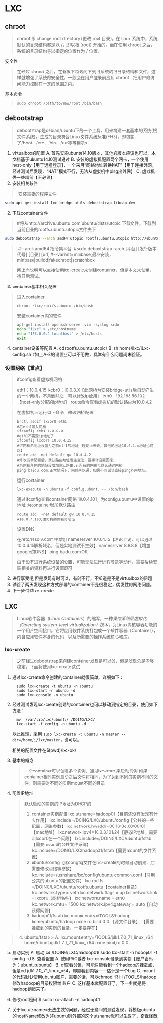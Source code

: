 LXC
======
## chroot

> chroot 即 change root directory (更改 root 目录)。在 linux 系统中，系统默认的目录结构都是以 /，即以根 (root) 开始的。而在使用 chroot 之后，系统的目录结构将以指定的位置作为 / 位置。

安全性

> 在经过 chroot 之后，在新根下将访问不到旧系统的根目录结构和文件，这样就增强了系统的安全性。一般会在用户登录前应用 chroot，把用户的访问能力控制在一定的范围之内。

基本命令

>```
>sudo chroot /path/to/new/root /bin/bash
>```

## debootstrap 

>debootstrap是debian/ubuntu下的一个工具，用来构建一套基本的系统(根文件系统)。生成的目录符合Linux文件系统标准(FHS)，即包含了/boot、/etc、/bin、/usr等等目录s

1. virtualbox的配置
    A. 首先安装ubuntu14.10版本，其他的版本应该也可以，本文档基于ubuntu14.10测试通过
    B. 安装的虚拟机配置两个网卡，一个使用host-only【用于远程登录】，一个采用“网络地址转换NAT”【用于连接外网，经过测试后发现，“NAT”模式不行，无法从虚拟机中ping出外网】
    C. 虚拟机做一些精简【不必须】
2. 安装相关软件

  > ​	安装需要的程序文件 

  ```sh
  sudo apt-get install lxc bridge-utils debootstrap libcap-dev
  ```

  

2. 下载container文件

  > #将从http://archive.ubuntu.com/ubuntu/dists/utopic 下载文件，下载到当前目录的rootfs.ubuntu.utopic文件夹下

  ```sh
sudo debootstrap --arch amd64 utopic rootfs.ubuntu.utopic http://ubuntu.cn99.com/ubuntu
  ```

  > ​	#--arch amd64 指令集平台
  > ​	#sudo debootstrap –arch [平台] [发行版本代号] [目录] [url]
  > ​	#--variant=minbase,最小安装，minbase|buildd|fakechroot|scratchbox

  > 网上有说明可以直接使用lxc-create来创建container，但是本文未使用，待日后测试。

3. container基本相关配置

  >进入container
  >
  >```
  >chroot /lxc/rootfs.ubuntu /bin/bash
  >```
  >
  >安装container内的软件
  >
  >```sh
  >apt-get install openssh-server vim rsyslog sudo
  >echo "ilxc" > /etc/hostname
  >echo "127.0.0.1 localhost" > /etc/hosts
  >exit
  >```
  >
  >

4. container设备等配置
    A. cd rootfs.ubuntu.utopic/
    B. sh home/ilxc/iLxc-config.sh
    	#如上A-B的设置业可以不用做，具体有什么问题尚未验证。

### 设置网络【重点】

> ifconfig查看虚拟机网络
>
> eth1：10.0.4.15
> lxcbr0：10.0.3.X【此网桥为安装bridge-utils后自动产生的一个网桥，不用删除它，可以修改ip使用】
> eth0：192.168.56.102【host-only分配的ip地址】
> route命令查看虚拟机的默认路由为10.0.4.2



> 在虚拟机上运行如下命令，修改网桥配置
>
> ```
> brctl addif lxcbr0 eth1
> #将eth1加入网桥
> ifconfig eth1 0.0.0.0
> #eth1不需要ip地址了		
> ifconfig lxcbr0 10.0.4.15
> #讲网桥的地址设置为之前eth1的地址【理论上来说，其他的地址10.0.4.×地址也可以】
> route add -net default gw 10.0.4.2
> #修改网桥配置后，默认路由地址发生变化，要手动设置回来。
> #为网桥所在的地址段增加默认路由,让所有的网络包默认通过网桥
> ping baidu.com,正常情况下，网络可以通，如果不同试试直接ping外网地址。
> ```

> 运行container
>
> ```
> lxc-execute -n ubuntu -f config.ubuntu -- /bin/bash
> ```
>
> 通过ifconfig查看container网络
> 10.0.4.101，为config.ubuntu中设置的ip地址
> 为container增加默认路由
>
> ```
> route add  -net default gw 10.0.4.15
> #10.0.4.15为虚拟机的网桥的地址
> ```



> 设置DNS
>
> 在/etc/resolv.conf 中增加
> 		nameserver 10.0.4.15【理论上说，可以通过10.0.4.15解析域名，但是实地测试不生效】
> 		nameserver 8.8.8.8【增加google的DNS】
> ping baidu.com,OK
>
> 由于没有进行系统设备的设置，可能无法进行远程登录等动作，需要后续安装相关的资料再进行设置即可

2. 进行享受吧,但是发现有时可以，有时不行，不知道是不是virtualbox的问题
3. 试验了两天发现这种方式部署的container不是很稳定，偶发性的网络问题。
4. 下一步试试lxc-create

## LXC

> Linux软件容器（*Linux Containers*）的缩写，一种*操作系统层虚拟化（Operating system–level virtualization）技术*，为Linux内核容器功能的一个用户空间接口。它将应用软件系统打包成一个软件容器（Container），内含应用软件本身的代码，以及所需要的操作系统核心和库。

### lxc-create

> 之前经过debootstrap来创建container发现是可以的，但是发现总是不够稳定。下面将使用lxc-create试试

1. 通过lxc-create命令创建的container就很简单，详细如下：

   ```
     sudo lxc-create -t ubuntu -n ubuntu
     sudo lxc-start -n ubuntu -d
     sudo lxc-console -n ubuntu
   ```

  

2. 经过测试发现lxc-create创建的container也可以移动到指定的目录，使用如下方法：

   ```
     mv  /var/lib/lxc/ubuntu/ /DOING/LXC/
     lxc-start -f config -n ubuntu -d
   ```

     以此推理，采用 `sudo lxc-create -t ubuntu -n master --dir=/home/i/lxc/master`，也可以。

     相关的配置文件在$(pwd)/lxc-ok/

 

3. 基本的概念

   >一个container可以创建多个实例，通过lxc-start 来启动实例
   >如果container相同实例启动之后文件将相同，为了达到不同的实例不同的文件，则需要对不同的实例mount不同的目录

4. 配置IP地址
   
    > 默认启动的实例的IP地址为DHCP的
    >
    > 1. container实例配置
    >    	lxc.utsname=hadoop01【目前还没有发现有什么作用】
    >       	lxc.include=/DOING/LXC/ubuntu/config【公共的一些配置，网络参数】
    >       	lxc.network.hwaddr=00:16:3e:00:00:01【mac地址】
    >       	lxc.network.ipv4=10.0.3.101/24【静态IP地址，需要和lxcbr0在一个网段】
    >       	lxc.include=/DOING/LXC/ubuntu/fstab【需要mount的公共文件系统】
    >       	lxc.include=/DOING/LXC/hadoop01/fstab【需要mount的文件系统】
    > 2. ubuntu/config【此congfig文件在lxc-create的时候自动创建，后需要修改网络等参数】
    >    	lxc.include=/usr/share/lxc/config/ubuntu.common.conf【引用公共的ubuntu的配置文件】
    >       	lxc.rootfs =/DOING/LXC/ubuntu/rootfs.ubuntu【container目录】
    >       	lxc.network.type = veth
    >       	lxc.network.flags = up
    >       	lxc.network.link = lxcbr0【网桥名称】
    >       	lxc.network.name = eth0
    >       	lxc.network.mtu = 1500
    >       	lxc.network.ipv4.gateway = auto【自动获得网管】
    > 3. hadoop01/fstab
    >    	lxc.mount.entry=/TOOLS/hadoop 			home/ubuntu/hadoop 			none 	ro,bind 0 0
    >       	【源文件目录】					【需要挂载到的实例的目录，一定要存在】				
> 4. ubuntu/fstab
    >    	A. lxc.mount.entry=/TOOLS/jdk1.7.0_71_linux_x64 home/ubuntu/jdk1.7.0_71_linux_x64   none bind,ro 0 0

5. 启动实例
    A. 启动
    	cd /DOING/LXC/hadoop01/
    	sudo lxc-start -n hdoop01 -f config -d
    B. 查看配置
    	A. 使用PAC或者 lxc-console登录到实例【账户密码为：ubuntu:ubuntu】
    	B. df查看分区，可能只能看到一个hadoop的挂载点，但是cd jdk1.7.0_71_linux_x64，却能看到内容——估计是一个bug
    	C. mount的代码默认使用ubuntu账户，需要的话，可以chmod -R i:i /TOOLS/hadoop修改hadoop的目录权限给i账户
    C. 这样基本就配置好了，下一步就是将hadoop跑起来了。

6. 修改root密码 $ sudo lxc-attach -n hadoop01

7. 关于lxc.utsname=无法生效的问题，经过无意间的测试发现，将模板ubuntu的hostName修改为非ubuntu则外部的这个utsname就可以生效了，奇哉怪哉



